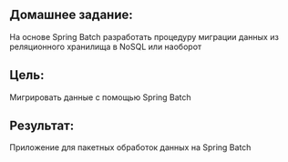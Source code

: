 ## Домашнее задание:
На основе Spring Batch разработать процедуру миграции данных из реляционного хранилища в NoSQL или наоборот

## Цель:
Мигрировать данные с помощью Spring Batch

## Результат:
Приложение для пакетных обработок данных на Spring Batch